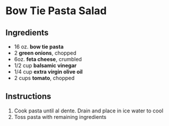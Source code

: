 # Bow Tie Pasta Salad

## Ingredients

* 16 oz. **bow tie pasta**
* 2 **green onions**, chopped
* 6oz. **feta cheese**, crumbled
* 1/2 cup **balsamic vinegar**
* 1/4 cup **extra virgin olive oil**
* 2 cups **tomato**, chopped

## Instructions

1. Cook pasta until al dente. Drain and place in ice water to cool
2. Toss pasta with remaining ingredients
